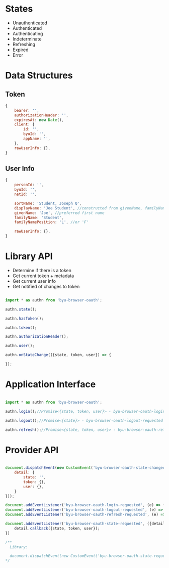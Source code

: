 
# States

* Unauthenticated
* Authenticated
* Authenticating
* Indeterminate
* Refreshing
* Expired
* Error

# Data Structures

## Token
```javascript
{
    bearer: '',
    authorizationHeader: '',
    expiresAt: new Date(),
    client: {
        id: '',
        byuId: '',
        appName: '',
    },
    rawUserInfo: {},
}
```

## User Info

```javascript
{
    personId: '',
    byuId: '',
    netId: '',

    sortName: 'Student, Joseph Q',
    displayName: 'Joe Student', //constructed from givenName, familyName, and familyNamePosition
    givenName: 'Joe', //preferred first name
    familyName: 'Student',
    familyNamePosition: 'L', //or 'F'

    rawUserInfo: {},
}
```

# Library API

* Determine if there is a token
* Get current token + metadata
* Get current user info
* Get notified of changes to token

```javascript

import * as authn from 'byu-browser-oauth';

authn.state();

authn.hasToken();

authn.token();

authn.authorizationHeader();

authn.user();

authn.onStateChange(({state, token, user}) => {

});

```

# Application Interface

```javascript

import * as authn from 'byu-browser-oauth';

authn.login();//Promise<{state, token, user}> - byu-browser-oauth-login-requested

authn.logout();//Promise<{state}> - byu-browser-oauth-logout-requested

authn.refresh();//Promise<{state, token, user}> - byu-browser-oauth-refresh-requested

```

# Provider API

```javascript

document.dispatchEvent(new CustomEvent('byu-browser-oauth-state-changed', {
    detail: {
        state: '',
        token: {},
        user: {},
    }
}));

document.addEventListener('byu-browser-oauth-login-requested', (e) => {});
document.addEventListener('byu-browser-oauth-logout-requested', (e) => {});
document.addEventListener('byu-browser-oauth-refresh-requested', (e) => {});

document.addEventListener('byu-browser-oauth-state-requested', ({detail}) => {
    detail.callback({state, token, user});
})

/**
  Library:

  document.dispatchEvent(new CustomEvent('byu-browser-oauth-state-requested, {detail: {callback: cb}}));
*/

```

